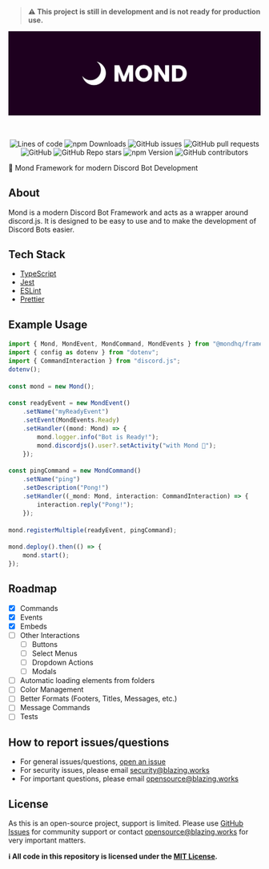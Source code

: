 > **⚠️ This project is still in development and is not ready for production use.**

<div align="center">

![Mond](https://raw.githubusercontent.com/mondhq/framework/main/.github/assets/banner.png)

<br />

![Lines of code](https://img.shields.io/tokei/lines/github/mondhq/framework)
![npm Downloads](https://img.shields.io/npm/dy/@mondhq/framework)
![GitHub issues](https://img.shields.io/github/issues/mondhq/framework)
![GitHub pull requests](https://img.shields.io/github/issues-pr/mondhq/framework)
![GitHub](https://img.shields.io/github/license/mondhq/framework)
![GitHub Repo stars](https://img.shields.io/github/stars/mondhq/framework)
![npm Version](https://img.shields.io/npm/v/@mondhq/framework)
![GitHub contributors](https://img.shields.io/github/contributors/mondhq/framework)

</div>

🌙 Mond Framework for modern Discord Bot Development

## About

Mond is a modern Discord Bot Framework and acts as a wrapper around discord.js. It is designed to be easy to use and to make the development of Discord Bots easier.

## Tech Stack

-   [TypeScript](https://www.typescriptlang.org/)
-   [Jest](https://jestjs.io/)
-   [ESLint](https://eslint.org/)
-   [Prettier](https://prettier.io/)

## Example Usage

```ts
import { Mond, MondEvent, MondCommand, MondEvents } from "@mondhq/framework";
import { config as dotenv } from "dotenv";
import { CommandInteraction } from "discord.js";
dotenv();

const mond = new Mond();

const readyEvent = new MondEvent()
    .setName("myReadyEvent")
    .setEvent(MondEvents.Ready)
    .setHandler((mond: Mond) => {
        mond.logger.info("Bot is Ready!");
        mond.discordjs().user?.setActivity("with Mond 🌙");
    });

const pingCommand = new MondCommand()
    .setName("ping")
    .setDescription("Pong!")
    .setHandler((_mond: Mond, interaction: CommandInteraction) => {
        interaction.reply("Pong!");
    });

mond.registerMultiple(readyEvent, pingCommand);

mond.deploy().then(() => {
    mond.start();
});
```

## Roadmap

-   [x] Commands
-   [x] Events
-   [x] Embeds
-   [ ] Other Interactions
    -   [ ] Buttons
    -   [ ] Select Menus
    -   [ ] Dropdown Actions
    -   [ ] Modals
-   [ ] Automatic loading elements from folders
-   [ ] Color Management
-   [ ] Better Formats (Footers, Titles, Messages, etc.)
-   [ ] Message Commands
-   [ ] Tests

## How to report issues/questions

-   For general issues/questions, [open an issue](https://github.com/mondhq/framework/issues)
-   For security issues, please email [security@blazing.works](mailto:security@blazing.works)
-   For important questions, please email [opensource@blazing.works](mailto:opensource@blazing.works)

## License

As this is an open-source project, support is limited. Please use [GitHub Issues](https://github.com/mondhq/framework/issues) for community support or contact [opensource@blazing.works](mailto:opensource@blazing.works) for very important matters.

**ℹ️ All code in this repository is licensed under the [MIT License](LICENSE.md).**
